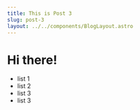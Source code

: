 ```yaml
---
title: This is Post 3
slug: post-3
layout: ../../components/BlogLayout.astro
---
```


# Hi there!

* list 1
* list 2
* list 3
* list 3